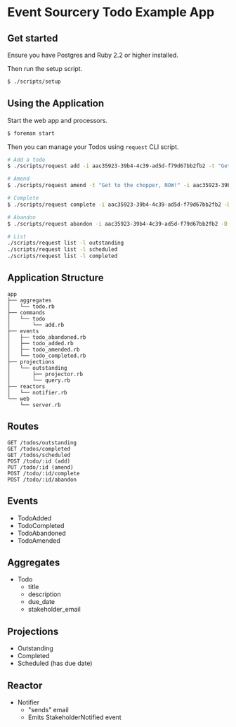 # Event Sourcery Todo Example App

## Get started

Ensure you have Postgres and Ruby 2.2 or higher installed.

Then run the setup script.

```sh
$ ./scripts/setup
```

## Using the Application

Start the web app and processors.

```sh
$ foreman start
```

Then you can manage your Todos using `request` CLI script.

```sh
# Add a todo
$ ./scripts/request add -i aac35923-39b4-4c39-ad5d-f79d67bb2fb2 -t "Get to the chopper" -d "It's in the trees" -s dillon@cia.gov -D 2017-01-01

# Amend
$ ./scripts/request amend -t "Get to the chopper, NOW!" -i aac35923-39b4-4c39-ad5d-f79d67bb2fb2

# Complete
$ ./scripts/request complete -i aac35923-39b4-4c39-ad5d-f79d67bb2fb2 -D 2017-01-01

# Abandon
$ ./scripts/request abandon -i aac35923-39b4-4c39-ad5d-f79d67bb2fb2 -D 2017-01-01

# List
./scripts/request list -l outstanding
./scripts/request list -l scheduled
./scripts/request list -l completed
```

## Application Structure

```
app
├── aggregates
│   └── todo.rb
├── commands
│   └── todo
│       └── add.rb
├── events
│   ├── todo_abandoned.rb
│   ├── todo_added.rb
│   ├── todo_amended.rb
│   └── todo_completed.rb
├── projections
│   └── outstanding
│       ├── projector.rb
│       └── query.rb
├── reactors
│   └── notifier.rb
└── web
    └── server.rb
```

## Routes

```
GET /todos/outstanding
GET /todos/completed
GET /todos/scheduled
POST /todo/:id (add)
PUT /todo/:id (amend)
POST /todo/:id/complete
POST /todo/:id/abandon
```

## Events

- TodoAdded
- TodoCompleted
- TodoAbandoned
- TodoAmended

## Aggregates

- Todo
  - title
  - description
  - due_date
  - stakeholder_email

## Projections

- Outstanding
- Completed
- Scheduled (has due date)

## Reactor

- Notifier
  - "sends" email
  - Emits StakeholderNotified event
